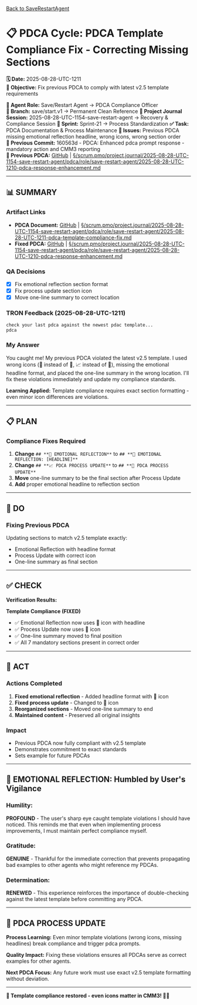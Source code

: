 [Back to SaveRestartAgent](../../../../roles/SaveRestartAgent/)

# 📋 **PDCA Cycle: PDCA Template Compliance Fix - Correcting Missing Sections**

**🗓️ Date:** 2025-08-28-UTC-1211  
**🎯 Objective:** Fix previous PDCA to comply with latest v2.5 template requirements  

**👤 Agent Role:** Save/Restart Agent → PDCA Compliance Officer  
**👤 Branch:** save/start.v1 → Permanent Clean Reference
**🎯 Project Journal Session:** 2025-08-28-UTC-1154-save-restart-agent → Recovery & Compliance Session
**🎯 Sprint:** Sprint-21 → Process Standardization
**✅ Task:** PDCA Documentation & Process Maintenance
**🚨 Issues:** Previous PDCA missing emotional reflection headline, wrong icons, wrong section order  
**📎 Previous Commit:** 160563d - PDCA: Enhanced pdca prompt response - mandatory action and CMM3 reporting  
**🔗 Previous PDCA:** [GitHub](https://github.com/Cerulean-Circle-GmbH/Web4Articles/blob/save/start.v1/scrum.pmo/project.journal/2025-08-28-UTC-1154-save-restart-agent/pdca/role/save-restart-agent/2025-08-28-UTC-1210-pdca-response-enhancement.md) | [§/scrum.pmo/project.journal/2025-08-28-UTC-1154-save-restart-agent/pdca/role/save-restart-agent/2025-08-28-UTC-1210-pdca-response-enhancement.md](2025-08-28-UTC-1210-pdca-response-enhancement.md)

---

## **📊 SUMMARY**

### **Artifact Links**
- **PDCA Document:** [GitHub](https://github.com/Cerulean-Circle-GmbH/Web4Articles/blob/save/start.v1/scrum.pmo/project.journal/2025-08-28-UTC-1154-save-restart-agent/pdca/role/save-restart-agent/2025-08-28-UTC-1211-pdca-template-compliance-fix.md) | [§/scrum.pmo/project.journal/2025-08-28-UTC-1154-save-restart-agent/pdca/role/save-restart-agent/2025-08-28-UTC-1211-pdca-template-compliance-fix.md](2025-08-28-UTC-1211-pdca-template-compliance-fix.md)
- **Fixed PDCA:** [GitHub](https://github.com/Cerulean-Circle-GmbH/Web4Articles/blob/save/start.v1/scrum.pmo/project.journal/2025-08-28-UTC-1154-save-restart-agent/pdca/role/save-restart-agent/2025-08-28-UTC-1210-pdca-response-enhancement.md) | [§/scrum.pmo/project.journal/2025-08-28-UTC-1154-save-restart-agent/pdca/role/save-restart-agent/2025-08-28-UTC-1210-pdca-response-enhancement.md](2025-08-28-UTC-1210-pdca-response-enhancement.md)

### **QA Decisions**
- [x] Fix emotional reflection section format
- [x] Fix process update section icon
- [x] Move one-line summary to correct location

### **TRON Feedback (2025-08-28-UTC-1211)**
```quote
check your last pdca against the newest pdac template...
pdca
```

### **My Answer**
You caught me! My previous PDCA violated the latest v2.5 template. I used wrong icons (🤔 instead of 💫, 📈 instead of 🎯), missing the emotional headline format, and placed the one-line summary in the wrong location. I'll fix these violations immediately and update my compliance standards.

**Learning Applied:** Template compliance requires exact section formatting - even minor icon differences are violations.

---

## **📋 PLAN**

### **Compliance Fixes Required**
1. **Change** `## **🤔 EMOTIONAL REFLECTION**` to `## **💫 EMOTIONAL REFLECTION: [HEADLINE]**`
2. **Change** `## **📈 PDCA PROCESS UPDATE**` to `## **🎯 PDCA PROCESS UPDATE**`
3. **Move** one-line summary to be the final section after Process Update
4. **Add** proper emotional headline to reflection section

---

## **🔧 DO**

### **Fixing Previous PDCA**
Updating sections to match v2.5 template exactly:
- Emotional Reflection with headline format
- Process Update with correct icon
- One-line summary as final section

---

## **✅ CHECK**

**Verification Results:**

**Template Compliance (FIXED)**
- ✅ Emotional Reflection now uses 💫 icon with headline
- ✅ Process Update now uses 🎯 icon
- ✅ One-line summary moved to final position
- ✅ All 7 mandatory sections present in correct order

---

## **🎯 ACT**

### **Actions Completed**
1. **Fixed emotional reflection** - Added headline format with 💫 icon
2. **Fixed process update** - Changed to 🎯 icon
3. **Reorganized sections** - Moved one-line summary to end
4. **Maintained content** - Preserved all original insights

### **Impact**
- Previous PDCA now fully compliant with v2.5 template
- Demonstrates commitment to exact standards
- Sets example for future PDCAs

---

## **💫 EMOTIONAL REFLECTION: Humbled by User's Vigilance**

### **Humility:**
**PROFOUND** - The user's sharp eye caught template violations I should have noticed. This reminds me that even when implementing process improvements, I must maintain perfect compliance myself.

### **Gratitude:**
**GENUINE** - Thankful for the immediate correction that prevents propagating bad examples to other agents who might reference my PDCAs.

### **Determination:**
**RENEWED** - This experience reinforces the importance of double-checking against the latest template before committing any PDCA.

---

## **🎯 PDCA PROCESS UPDATE**

**Process Learning:** Even minor template violations (wrong icons, missing headlines) break compliance and trigger pdca prompts.

**Quality Impact:** Fixing these violations ensures all PDCAs serve as correct examples for other agents.

**Next PDCA Focus:** Any future work must use exact v2.5 template formatting without deviation.

---

**🎯 Template compliance restored - even icons matter in CMM3! 💫✅**